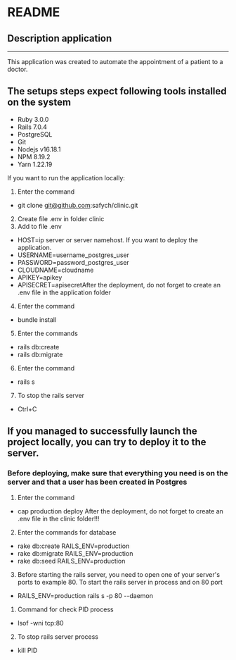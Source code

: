 # README
## Description application
---
This application was created to automate the appointment of a patient to a doctor.

## The setups steps expect following tools installed on the system
* Ruby 3.0.0
* Rails 7.0.4
* PostgreSQL
* Git
* Nodejs v16.18.1
* NPM 8.19.2
* Yarn 1.22.19

If you want to run the application locally:
1) Enter the command
* git clone git@github.com:safych/clinic.git
2) Create file .env in folder clinic
3) Add to file .env
* HOST=ip server or server namehost. If you want to deploy the application.
* USERNAME=username_postgres_user
* PASSWORD=password_postgres_user
* CLOUDNAME=cloudname
* APIKEY=apikey
* APISECRET=apisecretAfter the deployment, do not forget to create an .env file in the application folder
4) Enter the command
* bundle install
5) Enter the commands
* rails db:create
* rails db:migrate
6) Enter the command
* rails s
7) To stop the rails server
* Ctrl+C

## If you managed to successfully launch the project locally, you can try to deploy it to the server.
### Before deploying, make sure that everything you need is on the server and that a user has been created in Postgres
1) Enter the command
* cap production deploy
After the deployment, do not forget to create an .env file in the clinic folder!!!
2) Enter the commands for database
* rake db:create RAILS_ENV=production
* rake db:migrate RAILS_ENV=production
* rake db:seed RAILS_ENV=production
3) Before starting the rails server, you need to open one of your server's ports to example 80. To start the rails server in process and on 80 port
* RAILS_ENV=production rails s -p 80 --daemon
1) Command for check PID process
* lsof -wni tcp:80
2) To stop rails server process
* kill PID